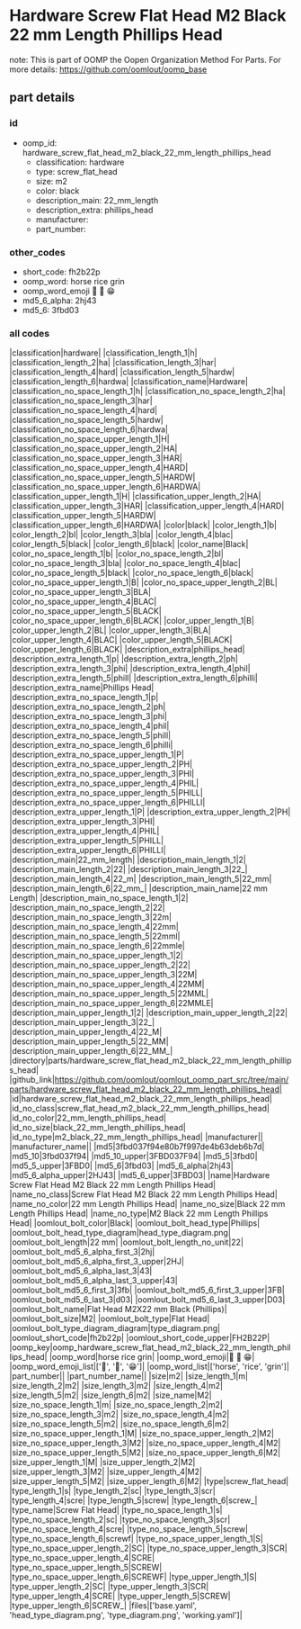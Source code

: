 # Hardware Screw Flat Head M2 Black 22 mm Length Phillips Head  

note: This is part of OOMP the Oopen Organization Method For Parts. For more details: https://github.com/oomlout/oomp_base

##  part details





### id
* oomp_id: hardware_screw_flat_head_m2_black_22_mm_length_phillips_head
  * classification: hardware
  * type: screw_flat_head
  * size: m2
  * color: black
  * description_main: 22_mm_length
  * description_extra: phillips_head
  * manufacturer: 
  * part_number: 

### other_codes
* short_code: fh2b22p
* oomp_word: horse rice grin
* oomp_word_emoji :horse: :rice: :grin:
* md5_6_alpha: 2hj43
* md5_6: 3fbd03

### all codes 
|classification|hardware|
|classification_length_1|h|
|classification_length_2|ha|
|classification_length_3|har|
|classification_length_4|hard|
|classification_length_5|hardw|
|classification_length_6|hardwa|
|classification_name|Hardware|
|classification_no_space_length_1|h|
|classification_no_space_length_2|ha|
|classification_no_space_length_3|har|
|classification_no_space_length_4|hard|
|classification_no_space_length_5|hardw|
|classification_no_space_length_6|hardwa|
|classification_no_space_upper_length_1|H|
|classification_no_space_upper_length_2|HA|
|classification_no_space_upper_length_3|HAR|
|classification_no_space_upper_length_4|HARD|
|classification_no_space_upper_length_5|HARDW|
|classification_no_space_upper_length_6|HARDWA|
|classification_upper_length_1|H|
|classification_upper_length_2|HA|
|classification_upper_length_3|HAR|
|classification_upper_length_4|HARD|
|classification_upper_length_5|HARDW|
|classification_upper_length_6|HARDWA|
|color|black|
|color_length_1|b|
|color_length_2|bl|
|color_length_3|bla|
|color_length_4|blac|
|color_length_5|black|
|color_length_6|black|
|color_name|Black|
|color_no_space_length_1|b|
|color_no_space_length_2|bl|
|color_no_space_length_3|bla|
|color_no_space_length_4|blac|
|color_no_space_length_5|black|
|color_no_space_length_6|black|
|color_no_space_upper_length_1|B|
|color_no_space_upper_length_2|BL|
|color_no_space_upper_length_3|BLA|
|color_no_space_upper_length_4|BLAC|
|color_no_space_upper_length_5|BLACK|
|color_no_space_upper_length_6|BLACK|
|color_upper_length_1|B|
|color_upper_length_2|BL|
|color_upper_length_3|BLA|
|color_upper_length_4|BLAC|
|color_upper_length_5|BLACK|
|color_upper_length_6|BLACK|
|description_extra|phillips_head|
|description_extra_length_1|p|
|description_extra_length_2|ph|
|description_extra_length_3|phi|
|description_extra_length_4|phil|
|description_extra_length_5|phill|
|description_extra_length_6|philli|
|description_extra_name|Phillips Head|
|description_extra_no_space_length_1|p|
|description_extra_no_space_length_2|ph|
|description_extra_no_space_length_3|phi|
|description_extra_no_space_length_4|phil|
|description_extra_no_space_length_5|phill|
|description_extra_no_space_length_6|philli|
|description_extra_no_space_upper_length_1|P|
|description_extra_no_space_upper_length_2|PH|
|description_extra_no_space_upper_length_3|PHI|
|description_extra_no_space_upper_length_4|PHIL|
|description_extra_no_space_upper_length_5|PHILL|
|description_extra_no_space_upper_length_6|PHILLI|
|description_extra_upper_length_1|P|
|description_extra_upper_length_2|PH|
|description_extra_upper_length_3|PHI|
|description_extra_upper_length_4|PHIL|
|description_extra_upper_length_5|PHILL|
|description_extra_upper_length_6|PHILLI|
|description_main|22_mm_length|
|description_main_length_1|2|
|description_main_length_2|22|
|description_main_length_3|22_|
|description_main_length_4|22_m|
|description_main_length_5|22_mm|
|description_main_length_6|22_mm_|
|description_main_name|22 mm Length|
|description_main_no_space_length_1|2|
|description_main_no_space_length_2|22|
|description_main_no_space_length_3|22m|
|description_main_no_space_length_4|22mm|
|description_main_no_space_length_5|22mml|
|description_main_no_space_length_6|22mmle|
|description_main_no_space_upper_length_1|2|
|description_main_no_space_upper_length_2|22|
|description_main_no_space_upper_length_3|22M|
|description_main_no_space_upper_length_4|22MM|
|description_main_no_space_upper_length_5|22MML|
|description_main_no_space_upper_length_6|22MMLE|
|description_main_upper_length_1|2|
|description_main_upper_length_2|22|
|description_main_upper_length_3|22_|
|description_main_upper_length_4|22_M|
|description_main_upper_length_5|22_MM|
|description_main_upper_length_6|22_MM_|
|directory|parts/hardware_screw_flat_head_m2_black_22_mm_length_phillips_head|
|github_link|https://github.com/oomlout/oomlout_oomp_part_src/tree/main/parts/hardware_screw_flat_head_m2_black_22_mm_length_phillips_head|
|id|hardware_screw_flat_head_m2_black_22_mm_length_phillips_head|
|id_no_class|screw_flat_head_m2_black_22_mm_length_phillips_head|
|id_no_color|22_mm_length_phillips_head|
|id_no_size|black_22_mm_length_phillips_head|
|id_no_type|m2_black_22_mm_length_phillips_head|
|manufacturer||
|manufacturer_name||
|md5|3fbd037f94e80b7f997de4b63deb6b7d|
|md5_10|3fbd037f94|
|md5_10_upper|3FBD037F94|
|md5_5|3fbd0|
|md5_5_upper|3FBD0|
|md5_6|3fbd03|
|md5_6_alpha|2hj43|
|md5_6_alpha_upper|2HJ43|
|md5_6_upper|3FBD03|
|name|Hardware Screw Flat Head M2 Black 22 mm Length Phillips Head|
|name_no_class|Screw Flat Head M2 Black 22 mm Length Phillips Head|
|name_no_color|22 mm Length Phillips Head|
|name_no_size|Black 22 mm Length Phillips Head|
|name_no_type|M2 Black 22 mm Length Phillips Head|
|oomlout_bolt_color|Black|
|oomlout_bolt_head_type|Phillips|
|oomlout_bolt_head_type_diagram|head_type_diagram.png|
|oomlout_bolt_length|22 mm|
|oomlout_bolt_length_no_unit|22|
|oomlout_bolt_md5_6_alpha_first_3|2hj|
|oomlout_bolt_md5_6_alpha_first_3_upper|2HJ|
|oomlout_bolt_md5_6_alpha_last_3|43|
|oomlout_bolt_md5_6_alpha_last_3_upper|43|
|oomlout_bolt_md5_6_first_3|3fb|
|oomlout_bolt_md5_6_first_3_upper|3FB|
|oomlout_bolt_md5_6_last_3|d03|
|oomlout_bolt_md5_6_last_3_upper|D03|
|oomlout_bolt_name|Flat Head M2X22 mm Black (Phillips)|
|oomlout_bolt_size|M2|
|oomlout_bolt_type|Flat Head|
|oomlout_bolt_type_diagram_diagram|type_diagram.png|
|oomlout_short_code|fh2b22p|
|oomlout_short_code_upper|FH2B22P|
|oomp_key|oomp_hardware_screw_flat_head_m2_black_22_mm_length_phillips_head|
|oomp_word|horse rice grin|
|oomp_word_emoji|:horse: :rice: :grin:|
|oomp_word_emoji_list|[':horse:', ':rice:', ':grin:']|
|oomp_word_list|['horse', 'rice', 'grin']|
|part_number||
|part_number_name||
|size|m2|
|size_length_1|m|
|size_length_2|m2|
|size_length_3|m2|
|size_length_4|m2|
|size_length_5|m2|
|size_length_6|m2|
|size_name|M2|
|size_no_space_length_1|m|
|size_no_space_length_2|m2|
|size_no_space_length_3|m2|
|size_no_space_length_4|m2|
|size_no_space_length_5|m2|
|size_no_space_length_6|m2|
|size_no_space_upper_length_1|M|
|size_no_space_upper_length_2|M2|
|size_no_space_upper_length_3|M2|
|size_no_space_upper_length_4|M2|
|size_no_space_upper_length_5|M2|
|size_no_space_upper_length_6|M2|
|size_upper_length_1|M|
|size_upper_length_2|M2|
|size_upper_length_3|M2|
|size_upper_length_4|M2|
|size_upper_length_5|M2|
|size_upper_length_6|M2|
|type|screw_flat_head|
|type_length_1|s|
|type_length_2|sc|
|type_length_3|scr|
|type_length_4|scre|
|type_length_5|screw|
|type_length_6|screw_|
|type_name|Screw Flat Head|
|type_no_space_length_1|s|
|type_no_space_length_2|sc|
|type_no_space_length_3|scr|
|type_no_space_length_4|scre|
|type_no_space_length_5|screw|
|type_no_space_length_6|screwf|
|type_no_space_upper_length_1|S|
|type_no_space_upper_length_2|SC|
|type_no_space_upper_length_3|SCR|
|type_no_space_upper_length_4|SCRE|
|type_no_space_upper_length_5|SCREW|
|type_no_space_upper_length_6|SCREWF|
|type_upper_length_1|S|
|type_upper_length_2|SC|
|type_upper_length_3|SCR|
|type_upper_length_4|SCRE|
|type_upper_length_5|SCREW|
|type_upper_length_6|SCREW_|
|files|['base.yaml', 'head_type_diagram.png', 'type_diagram.png', 'working.yaml']|
